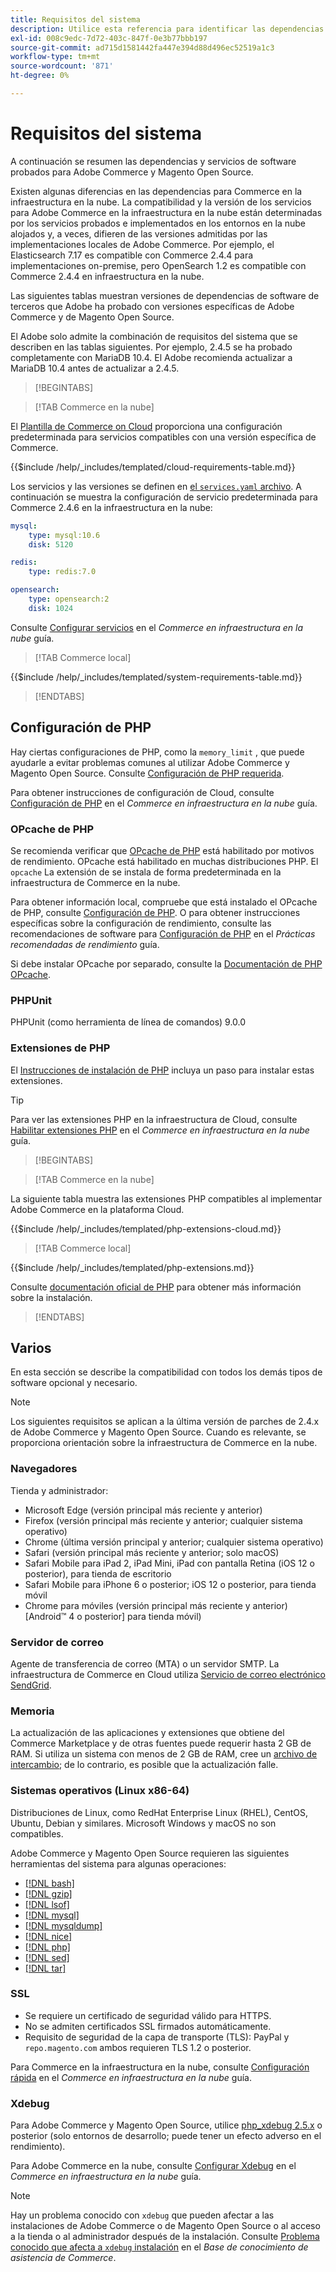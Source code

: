 ```yaml
---
title: Requisitos del sistema
description: Utilice esta referencia para identificar las dependencias de software necesarias que se han probado con las versiones de Adobe Commerce y Magento Open Source.
exl-id: 008c9edc-7d72-403c-847f-0e3b77bbb197
source-git-commit: ad715d1581442fa447e394d88d496ec52519a1c3
workflow-type: tm+mt
source-wordcount: '871'
ht-degree: 0%

---
```


# Requisitos del sistema

A continuación se resumen las dependencias y servicios de software probados para Adobe Commerce y Magento Open Source.

Existen algunas diferencias en las dependencias para Commerce en la infraestructura en la nube. La compatibilidad y la versión de los servicios para Adobe Commerce en la infraestructura en la nube están determinadas por los servicios probados e implementados en los entornos en la nube alojados y, a veces, difieren de las versiones admitidas por las implementaciones locales de Adobe Commerce. Por ejemplo, el Elasticsearch 7.17 es compatible con Commerce 2.4.4 para implementaciones on-premise, pero OpenSearch 1.2 es compatible con Commerce 2.4.4 en infraestructura en la nube.

Las siguientes tablas muestran versiones de dependencias de software de terceros que Adobe ha probado con versiones específicas de Adobe Commerce y de Magento Open Source.

El Adobe solo admite la combinación de requisitos del sistema que se describen en las tablas siguientes. Por ejemplo, 2.4.5 se ha probado completamente con MariaDB 10.4. El Adobe recomienda actualizar a MariaDB 10.4 antes de actualizar a 2.4.5.

>[!BEGINTABS]

>[!TAB Commerce en la nube]

El [Plantilla de Commerce on Cloud](https://github.com/magento/magento-cloud) proporciona una configuración predeterminada para servicios compatibles con una versión específica de Commerce.

{{$include /help/_includes/templated/cloud-requirements-table.md}}

Los servicios y las versiones se definen en [el `services.yaml` archivo](https://github.com/magento/magento-cloud/blob/master/.magento/services.yaml). A continuación se muestra la configuración de servicio predeterminada para Commerce 2.4.6 en la infraestructura en la nube:

```yaml
mysql:
    type: mysql:10.6
    disk: 5120

redis:
    type: redis:7.0

opensearch:
    type: opensearch:2
    disk: 1024
```

Consulte [Configurar servicios](https://experienceleague.adobe.com/docs/commerce-cloud-service/user-guide/configure/service/services-yaml.html) en el _Commerce en infraestructura en la nube_ guía.

>[!TAB Commerce local]

{{$include /help/_includes/templated/system-requirements-table.md}}

>[!ENDTABS]

## Configuración de PHP

Hay ciertas configuraciones de PHP, como la `memory_limit` , que puede ayudarle a evitar problemas comunes al utilizar Adobe Commerce y Magento Open Source. Consulte [Configuración de PHP requerida](prerequisites/php-settings.md).

Para obtener instrucciones de configuración de Cloud, consulte [Configuración de PHP](https://experienceleague.adobe.com/docs/commerce-cloud-service/user-guide/configure/app/php-settings.html) en el _Commerce en infraestructura en la nube_ guía.

### OPcache de PHP

Se recomienda verificar que [OPcache de PHP](https://www.php.net/manual/en/intro.opcache.php) está habilitado por motivos de rendimiento. OPcache está habilitado en muchas distribuciones PHP. El `opcache` La extensión de se instala de forma predeterminada en la infraestructura de Commerce en la nube.

Para obtener información local, compruebe que está instalado el OPcache de PHP, consulte [Configuración de PHP](prerequisites/php-settings.md). O para obtener instrucciones específicas sobre la configuración de rendimiento, consulte las recomendaciones de software para [Configuración de PHP](https://experienceleague.adobe.com/docs/commerce-operations/performance-best-practices/software.html#php-settings) en el _Prácticas recomendadas de rendimiento_ guía.

Si debe instalar OPcache por separado, consulte la [Documentación de PHP OPcache](https://www.php.net/manual/en/opcache.setup.php).

### PHPUnit

PHPUnit (como herramienta de línea de comandos) 9.0.0

### Extensiones de PHP

El [Instrucciones de instalación de PHP](prerequisites/php-settings.md) incluya un paso para instalar estas extensiones.

>[!TIP]
>
>Para ver las extensiones PHP en la infraestructura de Cloud, consulte [Habilitar extensiones PHP](https://experienceleague.adobe.com/docs/commerce-cloud-service/user-guide/configure/app/php-settings.html#enable-extensions) en el _Commerce en infraestructura en la nube_ guía.

>[!BEGINTABS]

>[!TAB Commerce en la nube]

La siguiente tabla muestra las extensiones PHP compatibles al implementar Adobe Commerce en la plataforma Cloud.

{{$include /help/_includes/templated/php-extensions-cloud.md}}

>[!TAB Commerce local]

{{$include /help/_includes/templated/php-extensions.md}}

Consulte [documentación oficial de PHP](https://www.php.net/manual/en/extensions.php) para obtener más información sobre la instalación.

>[!ENDTABS]

## Varios

En esta sección se describe la compatibilidad con todos los demás tipos de software opcional y necesario.

>[!NOTE]
>
>Los siguientes requisitos se aplican a la última versión de parches de 2.4.x de Adobe Commerce y Magento Open Source. Cuando es relevante, se proporciona orientación sobre la infraestructura de Commerce en la nube.

### Navegadores

Tienda y administrador:

- Microsoft Edge (versión principal más reciente y anterior)
- Firefox (versión principal más reciente y anterior; cualquier sistema operativo)
- Chrome (última versión principal y anterior; cualquier sistema operativo)
- Safari (versión principal más reciente y anterior; solo macOS)
- Safari Mobile para iPad 2, iPad Mini, iPad con pantalla Retina (iOS 12 o posterior), para tienda de escritorio
- Safari Mobile para iPhone 6 o posterior; iOS 12 o posterior, para tienda móvil
- Chrome para móviles (versión principal más reciente y anterior) [Android™ 4 o posterior] para tienda móvil)

### Servidor de correo

Agente de transferencia de correo (MTA) o un servidor SMTP. La infraestructura de Commerce en Cloud utiliza [Servicio de correo electrónico SendGrid](https://experienceleague.adobe.com/docs/commerce-cloud-service/user-guide/project/sendgrid.html).

### Memoria

La actualización de las aplicaciones y extensiones que obtiene del Commerce Marketplace y de otras fuentes puede requerir hasta 2 GB de RAM. Si utiliza un sistema con menos de 2 GB de RAM, cree un [archivo de intercambio](https://support.magento.com/hc/en-us/articles/360032980432); de lo contrario, es posible que la actualización falle.

### Sistemas operativos (Linux x86-64)

Distribuciones de Linux, como RedHat Enterprise Linux (RHEL), CentOS, Ubuntu, Debian y similares. Microsoft Windows y macOS no son compatibles.

Adobe Commerce y Magento Open Source requieren las siguientes herramientas del sistema para algunas operaciones:

- [[!DNL bash]](https://www.gnu.org/software/bash/)
- [[!DNL gzip]](https://www.gzip.org/)
- [[!DNL lsof]](https://linux.die.net/man/8/lsof)
- [[!DNL mysql]](https://www.mysql.com/)
- [[!DNL mysqldump]](https://dev.mysql.com/doc/refman/8.0/en/mysqldump.html)
- [[!DNL nice]](https://linux.die.net/man/1/nice)
- [[!DNL php]](https://www.php.net/)
- [[!DNL sed]](https://www.gnu.org/software/sed/manual/sed.html)
- [[!DNL tar]](https://linux.die.net/man/1/tar)

### SSL

- Se requiere un certificado de seguridad válido para HTTPS.
- No se admiten certificados SSL firmados automáticamente.
- Requisito de seguridad de la capa de transporte (TLS): PayPal y `repo.magento.com` ambos requieren TLS 1.2 o posterior.

Para Commerce en la infraestructura en la nube, consulte [Configuración rápida](https://experienceleague.adobe.com/docs/commerce-cloud-service/user-guide/cdn/setup-fastly/fastly-configuration.html) en el _Commerce en infraestructura en la nube_ guía.

### Xdebug

Para Adobe Commerce y Magento Open Source, utilice [php_xdebug 2.5.x](https://xdebug.org/download) o posterior (solo entornos de desarrollo; puede tener un efecto adverso en el rendimiento).

Para Adobe Commerce en la nube, consulte [Configurar Xdebug](https://experienceleague.adobe.com/docs/commerce-cloud-service/user-guide/develop/test/debug.html) en el _Commerce en infraestructura en la nube_ guía.

>[!NOTE]
>
>Hay un problema conocido con `xdebug` que pueden afectar a las instalaciones de Adobe Commerce o de Magento Open Source o al acceso a la tienda o al administrador después de la instalación. Consulte [Problema conocido que afecta a `xdebug` instalación](https://experienceleague.adobe.com/docs/commerce-knowledge-base/kb/troubleshooting/miscellaneous/known-issues-that-affect-installation.html) en el _Base de conocimiento de asistencia de Commerce_.
